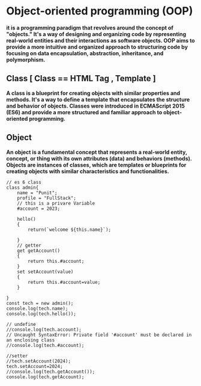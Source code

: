 # Object-oriented programming (OOP) 

**it is a programming paradigm that revolves around the concept of "objects." It's a way of designing and organizing code by representing real-world entities and their interactions as software objects. OOP aims to provide a more intuitive and organized approach to structuring code by focusing on data encapsulation, abstraction, inheritance, and polymorphism.**

## Class [ Class == HTML Tag , Template ]

**A class is a blueprint for creating objects with similar properties and methods. It's a way to define a template that encapsulates the structure and behavior of objects. Classes were introduced in ECMAScript 2015 (ES6) and provide a more structured and familiar approach to object-oriented programming.**

## Object 

**An object is a fundamental concept that represents a real-world entity, concept, or thing with its own attributes (data) and behaviors (methods). Objects are instances of classes, which are templates or blueprints for creating objects with similar characteristics and functionalities.**

```
// es 6 class
class admin{
    name = "Punit";
    profile = "FullStack";
    // this is a privare Variable
    #account = 2023;

    hello()
    {
        return(`welcome ${this.name}`);

    }
    // getter 
    get getAccount()
    {
        return this.#account;
    }
    set setAccount(value)
    {
        return this.#account=value;
    }

}
const tech = new admin();
console.log(tech.name);
console.log(tech.hello());

// undefine
//console.log(tech.account);
// Uncaught SyntaxError: Private field '#account' must be declared in an enclosing class
//console.log(tech.#account);

//setter
//tech.setAccount(2024);
tech.setAccount=2024;
//console.log(tech.getAccount());
console.log(tech.getAccount);
```




